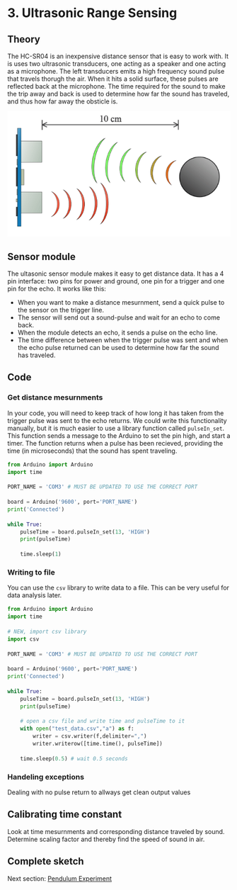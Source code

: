 # 3. Ultrasonic Range Sensing

## Theory
The HC-SR04 is an inexpensive distance sensor that is easy to work with. It is uses two ultrasonic transducers, one acting as a speaker and one acting as a microphone. The left transducers emits a high frequency sound pulse that travels thorugh the air. When it hits a solid surface, these pulses are reflected back at the microphone. The time required for the sound to make the trip away and back is used to determine how far the sound has traveled, and thus how far away the obsticle is.

![](Images/sensor_operation.png)

## Sensor module
The ultasonic sensor module makes it easy to get distance data. It has a 4 pin interface: two pins for power and ground, one pin for a trigger and one pin for the echo. It works like this:
- When you want to make a distance mesurnment, send a quick pulse to the sensor on the trigger line.
- The sensor will send out a sound-pulse and wait for an echo to come back.
- When the module detects an echo, it sends a pulse on the echo line.
- The time difference between when the trigger pulse was sent and when the echo pulse returned can be used to determine how far the sound has traveled.


## Code
### Get distance mesurnments

In your code, you will need to keep track of how long it has taken from the trigger pulse was sent to the echo returns. We could write this functionality manually, but it is much easier to use a library function called `pulseIn_set`. This function sends a message to the Arduino to set the pin high, and start a timer. The function returns when a pulse has been recieved, providing the time (in microseconds) that the sound has spent traveling.



```python
from Arduino import Arduino
import time

PORT_NAME = 'COM3' # MUST BE UPDATED TO USE THE CORRECT PORT

board = Arduino('9600', port='PORT_NAME')
print('Connected')

while True:
    pulseTime = board.pulseIn_set(13, 'HIGH')
    print(pulseTime)

    time.sleep(1)
```

### Writing to file
You can use the `csv` library to write data to a file. This can be very useful for data analysis later.

```python
from Arduino import Arduino
import time

# NEW, import csv library
import csv

PORT_NAME = 'COM3' # MUST BE UPDATED TO USE THE CORRECT PORT

board = Arduino('9600', port='PORT_NAME')
print('Connected')

while True:
    pulseTime = board.pulseIn_set(13, 'HIGH')
    print(pulseTime)

    # open a csv file and write time and pulseTime to it
    with open("test_data.csv","a") as f:
        writer = csv.writer(f,delimiter=",")
        writer.writerow([time.time(), pulseTime])

    time.sleep(0.5) # wait 0.5 seconds
```

### Handeling exceptions
Dealing with no pulse return to allways get clean output values

## Calibrating time constant
Look at time mesurnments and corresponding distance traveled by sound. Determine scaling factor and thereby find the speed of sound in air.


## Complete sketch



Next section: [Pendulum Experiment](/4.%20Pendulum%20Experiment/)
